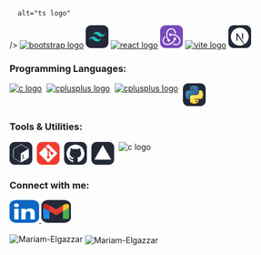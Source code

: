       alt="ts logo"
  /></a>
  <a href="https://getbootstrap.com"
    ><img
      src="https://skillicons.dev/icons?i=bootstrap"
      height="40"
      alt="bootstrap logo"
  /></a>
  <a href="https://tailwindcss.com/"
    ><img
      src="https://raw.githubusercontent.com/tandpfun/skill-icons/main/icons/TailwindCSS-Dark.svg"
      height="40"
      alt="tailwind logo"
  /></a>
  <a href="https://reactjs.org/"
    ><img
      src="https://skillicons.dev/icons?i=react"
      height="40"
      alt="react logo"
  /></a>
  <a href="https://redux.js.org"
    ><img
      src="https://raw.githubusercontent.com/tandpfun/skill-icons/main/icons/Redux.svg"
      height="40"
      alt="redux logo"
  /></a>
  <a href="https://vitejs.dev/"
    ><img src="https://skillicons.dev/icons?i=vite" height="40" alt="vite logo"
  /></a>
  <a href="https://nextjs.org/"
    ><img
      src="https://raw.githubusercontent.com/tandpfun/skill-icons/main/icons/NextJS-Dark.svg"
      height="40"
      alt="next logo"
  /></a>
</div>

<h3 align="left">Programming Languages:</h3>

<div align="left" style="display: flex; gap: 0.5rem">
  <a href="https://www.cprogramming.com/"
    ><img src="https://skillicons.dev/icons?i=c" height="40" alt="c logo"
  /></a>
  <a href="https://cplusplus.com/"
    ><img
      src="https://skillicons.dev/icons?i=cpp"
      height="40"
      alt="cplusplus logo"
  /></a>
  <a href="https://learn.microsoft.com/en-us/dotnet/csharp/"
    ><img
      src="https://skillicons.dev/icons?i=cs"
      height="40"
      alt="cplusplus logo"
  /></a>
  <a href="https://www.python.org"
    ><img
      src="https://raw.githubusercontent.com/tandpfun/skill-icons/main/icons/Python-Dark.svg"
      height="40"
      alt="python logo"
  /></a>
</div>

<h3 align="left">Tools & Utilities:</h3>

<div align="left" style="display: flex; gap: 0.5rem">
  <a href="https://www.gnu.org/software/bash/"
    ><img
      src="https://raw.githubusercontent.com/tandpfun/skill-icons/main/icons/Bash-Dark.svg"
      height="40"
      alt="bash logo"
  /></a>
  <a href="https://git-scm.com/"
    ><img
      src="https://raw.githubusercontent.com/tandpfun/skill-icons/main/icons/Git.svg"
      height="40"
      alt="git logo"
  /></a>
  <a href="https://github.com/"
    ><img
      src="https://raw.githubusercontent.com/tandpfun/skill-icons/main/icons/Github-Dark.svg"
      height="40"
      alt="github logo"
  /></a>
  <a href="https://vercel.com/"
    ><img
      src="https://raw.githubusercontent.com/tandpfun/skill-icons/main/icons/Vercel-Dark.svg"
      alt="Vercel"
      width="40"
      height="40"
  /></a>
  <a
    ><img src="https://skillicons.dev/icons?i=netlify" height="40" alt="c logo"
  /></a>
</div>

<h3 align="left">Connect with me:</h3>
<div align="left">
  <a
    href="https://www.linkedin.com/in/mariam-elgazzar-378037249/"
    target="blank"
  >
    <img
      src="https://raw.githubusercontent.com/tandpfun/skill-icons/main/icons/LinkedIn.svg"
      width="52"
      height="40"
      alt="linkedin logo"
    />
  </a>
  <a href="mailto:mariamelgazzar42@gmail.com" target="_blank">
    <img
      src="https://raw.githubusercontent.com/tandpfun/skill-icons/main/icons/Gmail-Dark.svg"
      width="52"
      height="40"
      alt="gmail logo"
    />
  </a>
</div>
<br />
<div>
  <img
    align="left"
    src="https://github-readme-stats.vercel.app/api/top-langs?username=Mariam-Elgazzar&show_icons=true&locale=en&layout=compact"
    alt="Mariam-Elgazzar"
  />
</div>

<div>
  &nbsp;<img
    align="center"
    src="https://github-readme-stats.vercel.app/api?username=Mariam-Elgazzar&show_icons=true&locale=en"
    alt="Mariam-Elgazzar"
  />
</div>
